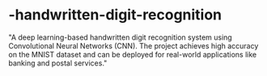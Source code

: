 # -handwritten-digit-recognition
 "A deep learning-based handwritten digit recognition system using Convolutional Neural Networks (CNN). The project achieves high accuracy on the MNIST dataset and can be deployed for real-world applications like banking and postal services."

